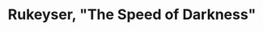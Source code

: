 ---
layout: manifest
title: Rukeyser, "The Speed of Darkness"
manifest_name: rukeyser-the-speed-of-darkness-

---